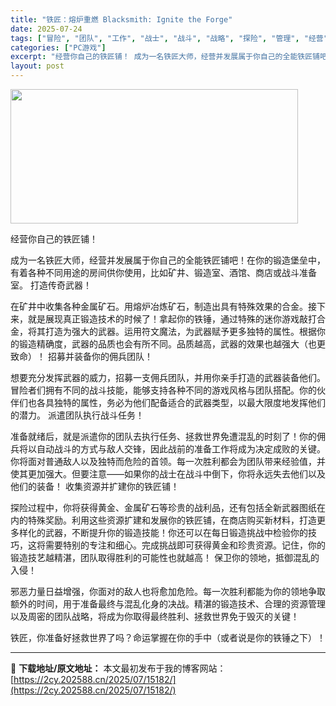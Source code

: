 ```yaml
---
title: "铁匠：熔炉重燃 Blacksmith: Ignite the Forge"
date: 2025-07-24
tags: ["冒险", "团队", "工作", "战士", "战斗", "战略", "探险", "管理", "经营", "资源管理"]
categories: ["PC游戏"]
excerpt: "经营你自己的铁匠铺！ 成为一名铁匠大师，经营并发展属于你自己的全能铁匠铺吧！在你的锻造堡垒中，有着各种不同用途的房间供你使用，比如矿井、锻造室、酒馆、商店或战斗准备室。 打造传奇武器！ 在矿井中收集各种金属矿石。用熔炉冶炼矿石，制造出具有特殊效果的合金。接下来，就是展现真正锻造技术的时候了！拿起你的&hellip;"
layout: post
---
```


<img class="aligncenter size-full wp-image-15146" src="https://2cy.202588.cn/wp-content/uploads/2025/07/202507241034407.webp" alt="" width="460" height="215" />

经营你自己的铁匠铺！

成为一名铁匠大师，经营并发展属于你自己的全能铁匠铺吧！在你的锻造堡垒中，有着各种不同用途的房间供你使用，比如矿井、锻造室、酒馆、商店或战斗准备室。
打造传奇武器！

在矿井中收集各种金属矿石。用熔炉冶炼矿石，制造出具有特殊效果的合金。接下来，就是展现真正锻造技术的时候了！拿起你的铁锤，通过特殊的迷你游戏敲打合金，将其打造为强大的武器。运用符文魔法，为武器赋予更多独特的属性。根据你的锻造精确度，武器的品质也会有所不同。品质越高，武器的效果也越强大（也更致命）！
招募并装备你的佣兵团队！

想要充分发挥武器的威力，招募一支佣兵团队，并用你亲手打造的武器装备他们。冒险者们拥有不同的战斗技能，能够支持各种不同的游戏风格与团队搭配。你的伙伴们也各具独特的属性，务必为他们配备适合的武器类型，以最大限度地发挥他们的潜力。
派遣团队执行战斗任务！

准备就绪后，就是派遣你的团队去执行任务、拯救世界免遭混乱的时刻了！你的佣兵将以自动战斗的方式与敌人交锋，因此战前的准备工作将成为决定成败的关键。你将面对普通敌人以及独特而危险的首领。每一次胜利都会为团队带来经验值，并使其更加强大。但要注意——如果你的战士在战斗中倒下，你将永远失去他们以及他们的装备！
收集资源并扩建你的铁匠铺！

探险过程中，你将获得黄金、金属矿石等珍贵的战利品，还有包括全新武器图纸在内的特殊奖励。利用这些资源扩建和发展你的铁匠铺，在商店购买新材料，打造更多样化的武器，不断提升你的锻造技能！你还可以在每日锻造挑战中检验你的技巧，这将需要特别的专注和细心。完成挑战即可获得黄金和珍贵资源。记住，你的锻造技艺越精湛，团队取得胜利的可能性也就越高！
保卫你的领地，抵御混乱的入侵！

邪恶力量日益增强，你面对的敌人也将愈加危险。每一次胜利都能为你的领地争取额外的时间，用于准备最终与混乱化身的决战。精湛的锻造技术、合理的资源管理以及周密的团队战略，将成为你取得最终胜利、拯救世界免于毁灭的关键！

铁匠，你准备好拯救世界了吗？命运掌握在你的手中（或者说是你的铁锤之下）！

---
📖 **下载地址/原文地址：** 本文最初发布于我的博客网站：[https://2cy.202588.cn/2025/07/15182/](https://2cy.202588.cn/2025/07/15182/)
